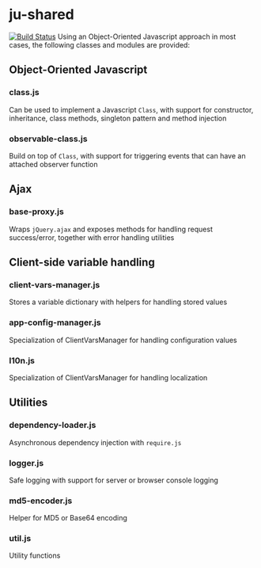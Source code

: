 # ju-shared
[![Build Status](https://travis-ci.org/jpgarbanzo/ju-shared.svg?branch=master)](https://travis-ci.org/jpgarbanzo/ju-shared)
Using an Object-Oriented Javascript approach in most cases, the following classes and modules are provided:

## Object-Oriented Javascript
### class.js
Can be used to implement a Javascript `Class`, with support for constructor, inheritance, class methods, singleton pattern and method injection
### observable-class.js
Build on top of `Class`, with support for triggering events that can have an attached observer function

## Ajax
### base-proxy.js
Wraps `jQuery.ajax` and exposes methods for handling request success/error, together with error handling utilities

## Client-side variable handling
### client-vars-manager.js
Stores a variable dictionary with helpers for handling stored values
### app-config-manager.js
Specialization of ClientVarsManager for handling configuration values
### l10n.js
Specialization of ClientVarsManager for handling localization

## Utilities
### dependency-loader.js
Asynchronous dependency injection with `require.js`
### logger.js
Safe logging with support for server or browser console logging
### md5-encoder.js
Helper for MD5 or Base64 encoding
### util.js
Utility functions
